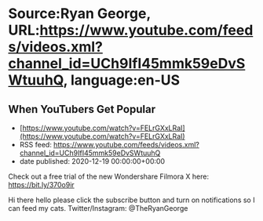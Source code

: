 # Source:Ryan George, URL:https://www.youtube.com/feeds/videos.xml?channel_id=UCh9IfI45mmk59eDvSWtuuhQ, language:en-US

## When YouTubers Get Popular
 - [https://www.youtube.com/watch?v=FELrGXxLRaI](https://www.youtube.com/watch?v=FELrGXxLRaI)
 - RSS feed: https://www.youtube.com/feeds/videos.xml?channel_id=UCh9IfI45mmk59eDvSWtuuhQ
 - date published: 2020-12-19 00:00:00+00:00

Check out a free trial of the new Wondershare Filmora X here: https://bit.ly/370o9ir

Hi there hello please click the subscribe button and turn on notifications so I can feed my cats.
Twitter/Instagram: @TheRyanGeorge

